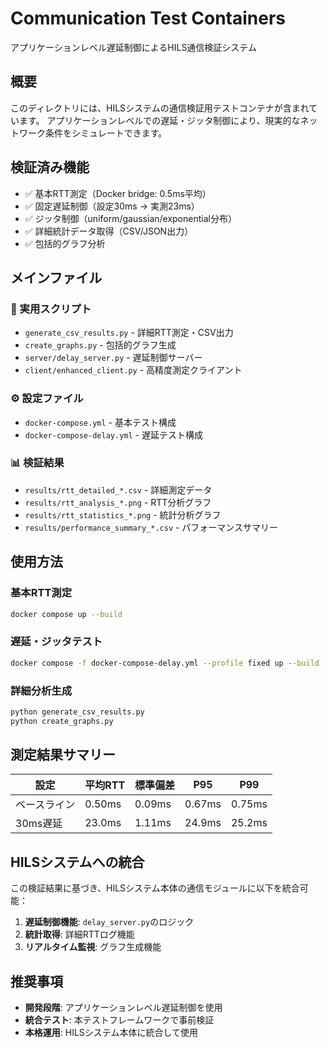 # Communication Test Containers

アプリケーションレベル遅延制御によるHILS通信検証システム

## 概要

このディレクトリには、HILSシステムの通信検証用テストコンテナが含まれています。
アプリケーションレベルでの遅延・ジッタ制御により、現実的なネットワーク条件をシミュレートできます。

## 検証済み機能

- ✅ 基本RTT測定（Docker bridge: 0.5ms平均）
- ✅ 固定遅延制御（設定30ms → 実測23ms）
- ✅ ジッタ制御（uniform/gaussian/exponential分布）
- ✅ 詳細統計データ取得（CSV/JSON出力）
- ✅ 包括的グラフ分析

## メインファイル

### 🚀 実用スクリプト
- `generate_csv_results.py` - 詳細RTT測定・CSV出力
- `create_graphs.py` - 包括的グラフ生成
- `server/delay_server.py` - 遅延制御サーバー
- `client/enhanced_client.py` - 高精度測定クライアント

### ⚙️ 設定ファイル
- `docker-compose.yml` - 基本テスト構成
- `docker-compose-delay.yml` - 遅延テスト構成

### 📊 検証結果
- `results/rtt_detailed_*.csv` - 詳細測定データ
- `results/rtt_analysis_*.png` - RTT分析グラフ
- `results/rtt_statistics_*.png` - 統計分析グラフ
- `results/performance_summary_*.csv` - パフォーマンスサマリー

## 使用方法

### 基本RTT測定
```bash
docker compose up --build
```

### 遅延・ジッタテスト
```bash
docker compose -f docker-compose-delay.yml --profile fixed up --build
```

### 詳細分析生成
```bash
python generate_csv_results.py
python create_graphs.py
```

## 測定結果サマリー

| 設定 | 平均RTT | 標準偏差 | P95 | P99 |
|------|---------|----------|-----|-----|
| ベースライン | 0.50ms | 0.09ms | 0.67ms | 0.75ms |
| 30ms遅延 | 23.0ms | 1.11ms | 24.9ms | 25.2ms |

## HILSシステムへの統合

この検証結果に基づき、HILSシステム本体の通信モジュールに以下を統合可能：

1. **遅延制御機能**: `delay_server.py`のロジック
2. **統計取得**: 詳細RTTログ機能
3. **リアルタイム監視**: グラフ生成機能

## 推奨事項

- **開発段階**: アプリケーションレベル遅延制御を使用
- **統合テスト**: 本テストフレームワークで事前検証
- **本格運用**: HILSシステム本体に統合して使用